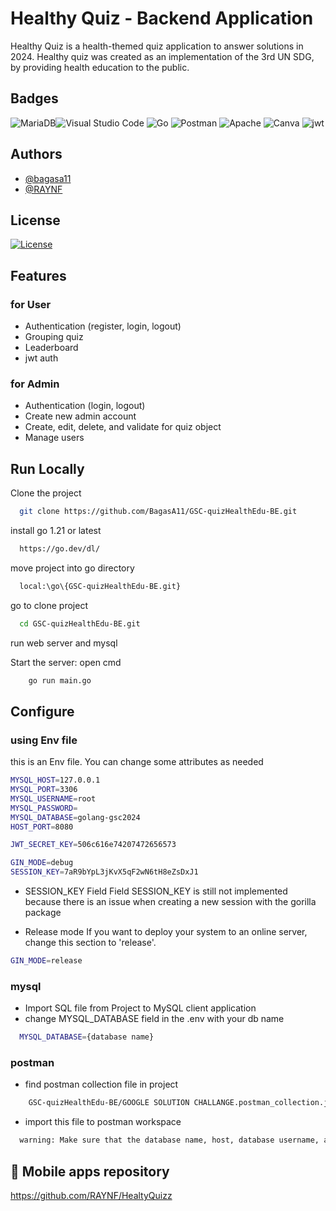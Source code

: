 
# Healthy Quiz - Backend Application

Healthy Quiz is a health-themed quiz application to answer solutions in 2024. Healthy quiz was created as an implementation of the 3rd UN SDG, by providing health education to the public.
 


## Badges



![MariaDB](https://img.shields.io/badge/MariaDB-003545?style=for-the-badge&logo=mariadb&logoColor=white)![Visual Studio Code](https://img.shields.io/badge/Visual%20Studio%20Code-0078d7.svg?style=for-the-badge&logo=visual-studio-code&logoColor=white)
![Go](https://img.shields.io/badge/go-%2300ADD8.svg?style=for-the-badge&logo=go&logoColor=white)
![Postman](https://img.shields.io/badge/Postman-FF6C37?style=for-the-badge&logo=postman&logoColor=white)
![Apache](https://img.shields.io/badge/apache-%23D42029.svg?style=for-the-badge&logo=apache&logoColor=white)
![Canva](https://img.shields.io/badge/Canva-%2300C4CC.svg?&style=for-the-badge&logo=Canva&logoColor=white)
![jwt](https://img.shields.io/badge/JWT-000000?style=for-the-badge&logo=JSON%20web%20tokens&logoColor=white)


## Authors

- [@bagasa11](https://www.github.com/bagasa11)
- [@RAYNF](https://github.com/RAYNF)




## License
[![License](https://img.shields.io/badge/License-Apache_2.0-blue.svg)](https://opensource.org/licenses/Apache-2.0)




## Features

### for User
- Authentication (register, login, logout)
- Grouping quiz
- Leaderboard
- jwt auth
### for Admin
- Authentication (login, logout)
- Create new admin account
- Create, edit, delete, and validate for quiz object
- Manage users
## Run Locally

Clone the project

```bash
  git clone https://github.com/BagasA11/GSC-quizHealthEdu-BE.git
```

install go 1.21 or latest 
```bash
  https://go.dev/dl/
```
move project into go directory
```bash
  local:\go\{GSC-quizHealthEdu-BE.git}
```
go to clone project
```bash
  cd GSC-quizHealthEdu-BE.git
```
run web server and mysql 

Start the server: open cmd 
```bash
    go run main.go
```


## Configure

### using Env file
this is an Env file. You can change 
some attributes as needed
```bash
MYSQL_HOST=127.0.0.1
MYSQL_PORT=3306
MYSQL_USERNAME=root
MYSQL_PASSWORD=
MYSQL_DATABASE=golang-gsc2024
HOST_PORT=8080

JWT_SECRET_KEY=506c616e74207472656573

GIN_MODE=debug
SESSION_KEY=7aR9bYpL3jKvX5qF2wN6tH8eZsDxJ1

```

- SESSION_KEY Field
Field SESSION_KEY is still not implemented because there is an issue when creating a new session with the gorilla package

- Release mode
If you want to deploy your system to an online server, change this section to 'release'.

```bash
GIN_MODE=release
```

### mysql
- Import SQL file from Project to MySQL client application
- change MYSQL_DATABASE field in the .env with  your db name
```bash
  MYSQL_DATABASE={database name}
```

### postman
- find postman collection file in project
```bash
    GSC-quizHealthEdu-BE/GOOGLE SOLUTION CHALLANGE.postman_collection.json
```
- import this file to postman workspace
```bash
  warning: Make sure that the database name, host, database username, and port match in the env file !!!
```
## 🔗 Mobile apps repository
https://github.com/RAYNF/HealtyQuizz

